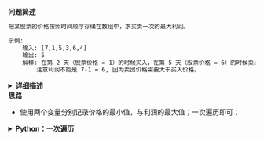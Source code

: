 <!-- Tag: 模拟 -->

<summary><b>问题简述</b></summary>

```txt
把某股票的价格按照时间顺序存储在数组中，求买卖一次的最大利润。

示例:
    输入: [7,1,5,3,6,4]
    输出: 5
    解释: 在第 2 天（股票价格 = 1）的时候买入，在第 5 天（股票价格 = 6）的时候卖出，最大利润 = 6-1 = 5 。
        注意利润不能是 7-1 = 6, 因为卖出价格需要大于买入价格。
```

<details><summary><b>详细描述</b></summary>

```txt
假设把某股票的价格按照时间先后顺序存储在数组中，请问买卖该股票一次可能获得的最大利润是多少？

示例 1:
    输入: [7,1,5,3,6,4]
    输出: 5
    解释: 在第 2 天（股票价格 = 1）的时候买入，在第 5 天（股票价格 = 6）的时候卖出，最大利润 = 6-1 = 5 。
        注意利润不能是 7-1 = 6, 因为卖出价格需要大于买入价格。
示例 2:
    输入: [7,6,4,3,1]
    输出: 0
    解释: 在这种情况下, 没有交易完成, 所以最大利润为 0。
 

限制：
    0 <= 数组长度 <= 10^5
    0 <= 股票价格 <= 10^5

来源：力扣（LeetCode）
链接：https://leetcode-cn.com/problems/gu-piao-de-zui-da-li-run-lcof
著作权归领扣网络所有。商业转载请联系官方授权，非商业转载请注明出处。
```

<!-- <div align="center"><img src="./_assets/xxx.png" height="300" /></div> -->

</details>


<summary><b>思路</b></summary>

- 使用两个变量分别记录价格的最小值，与利润的最大值；一次遍历即可；


<details><summary><b>Python：一次遍历</b></summary>

```python
class Solution:
    def maxProfit(self, prices: List[int]) -> int:
        """"""
        ret = 0
        min_p = 10001
        for p in prices:
            min_p = min(p, min_p)
            ret = max(ret, p - min_p)
        
        return ret
```

</details>

